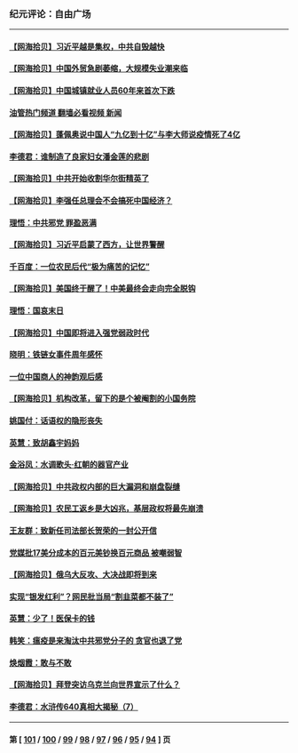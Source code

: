 ### 纪元评论：自由广场
---
#### [【网海拾贝】习近平越是集权，中共自毁越快](../../pages/nsc993/n13949348.md?03140330) 
#### [【网海拾贝】中国外贸急剧萎缩，大规模失业潮来临](../../pages/nsc993/n13947937.md?03140330) 
#### [【网海拾贝】中国城镇就业人员60年来首次下跌](../../pages/nsc993/n13947338.md?03140330) 
#### [油管热门频道 翻墙必看视频 新闻](ok?03140330)
#### [【网海拾贝】蓬佩奥说中国人“九亿到十亿”与李大师说疫情死了4亿](../../pages/nsc993/n13946389.md?03140330) 
#### [李德君：谁制造了良家妇女潘金莲的悲剧](../../pages/nsc993/n13945431.md?03140330) 
#### [【网海拾贝】中共开始收割华尔街精英了](../../pages/nsc993/n13945410.md?03140330) 
#### [【网海拾贝】李强任总理会不会搞死中国经济？](../../pages/nsc993/n13944761.md?03140330) 
#### [理悟：中共邪党 罪盈恶满](../../pages/nsc993/n13944541.md?03140330) 
#### [【网海拾贝】习近平启蒙了西方，让世界警醒](../../pages/nsc993/n13944390.md?03140330) 
#### [千百度：一位农民后代“极为痛苦的记忆”](../../pages/nsc993/n13943156.md?03140330) 
#### [【网海拾贝】美国终于醒了！中美最终会走向完全脱钩](../../pages/nsc993/n13942246.md?03140330) 
#### [理悟：国哀末日](../../pages/nsc993/n13942484.md?03140330) 
#### [【网海拾贝】中国即将进入强党弱政时代](../../pages/nsc993/n13940669.md?03140330) 
#### [晓明：铁链女事件周年感怀](../../pages/nsc993/n13940319.md?03140330) 
#### [一位中国商人的神韵观后感](../../pages/nsc993/n13939585.md?03140330) 
#### [【网海拾贝】机构改革，留下的是个被阉割的小国务院](../../pages/nsc993/n13939947.md?03140330) 
#### [姚国付：话语权的隐形丧失](../../pages/nsc993/n13939077.md?03140330) 
#### [英慧：致胡鑫宇妈妈](../../pages/nsc993/n13939332.md?03140330) 
#### [金浴凤：水调歌头·红朝的器官产业](../../pages/nsc993/n13939150.md?03140330) 
#### [【网海拾贝】中共政权内部的巨大漏洞和崩盘裂缝](../../pages/nsc993/n13939066.md?03140330) 
#### [【网海拾贝】农民工返乡是大凶兆，基层政权将最先崩溃](../../pages/nsc993/n13938719.md?03140330) 
#### [王友群：致新任司法部长贺荣的一封公开信](../../pages/nsc993/n13938195.md?03140330) 
#### [党媒批17美分成本的百元美钞换百元商品 被嘲弱智](../../pages/nsc993/n13937780.md?03140330) 
#### [【网海拾贝】俄乌大反攻、大决战即将到来](../../pages/nsc993/n13937169.md?03140330) 
#### [实现“银发红利”？网民批当局“割韭菜都不装了”](../../pages/nsc993/n13935937.md?03140330) 
#### [英慧：少了！医保卡的钱](../../pages/nsc993/n13935476.md?03140330) 
#### [韩笑：瘟疫是来淘汰中共邪党分子的 贪官也退了党](../../pages/nsc993/n13935459.md?03140330) 
#### [焕烟霞：敢与不敢](../../pages/nsc993/n13935368.md?03140330) 
#### [【网海拾贝】拜登突访乌克兰向世界宣示了什么？](../../pages/nsc993/n13935345.md?03140330) 
#### [李德君：水浒传640真相大揭秘（7）](../../pages/nsc993/n13935185.md?03140330) 

---
#### 第 [ [101](./101.md?03140330) / [100](./100.md?03140330) / [99](./99.md?03140330) / [98](./98.md?03140330) / [97](./97.md?03140330) / [96](./96.md?03140330) / [95](./95.md?03140330) / [94](./94.md?03140330) ] 页
